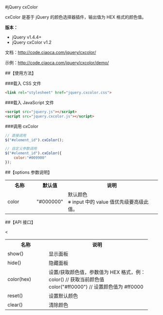 ﻿#jQuery cxColor

cxColor 是基于 jQuery 的颜色选择器插件，输出值为 HEX 格式的颜色值。

**版本：**

* jQuery v1.4.4+
* jQuery cxColor v1.2

文档：http://code.ciaoca.com/jquery/cxcolor/

示例：http://code.ciaoca.com/jquery/cxcolor/demo/

##【使用方法】

###载入 CSS 文件
```html
<link rel="stylesheet" href="jquery.cxcolor.css">
```

###载入 JavaScript 文件
```html
<script src="jquery.js"></script> 
<script src="jquery.cxcolor.js"></script>
```

###调用 cxColor
```javascript
// 直接调用
$("#element_id").cxColor();

// 自定义参数调用 
$("#element_id").cxColor({
    color:"#009900"
});
```

##【options 参数说明】

<table>
    <tr>
        <th width="80">名称</th>
        <th width="80">默认值</th>
        <th>说明</th>
    </tr>
    <tr>
        <td>color</td>
        <td>"#000000"</td>
        <td>默认颜色<br>※ input 中的 value 值优先级要高级此值。</td>
    </tr>
</table>

##【API 接口】

<table>
    <tr>
        <th width="120">名称</th>
        <th>说明</th>
    </tr>
    <tr>
        <td>show()</td>
        <td>显示面板</td>
    </tr>
    <tr>
        <td>hide()</td>
        <td>隐藏面板</td>
    </tr>
    <tr>
        <td>color(hex)</td>
        <td>设置/获取颜色值，参数值为 HEX 格式，例：<br>color() // 获取当前颜色值<br>color("#ff0000") // 设置颜色值为 #ff0000</td>
        <<tr>
    <tr>
       <td>reset()</td>
       <td>设置默认颜色</td>
    </tr>
    <tr>
       <td>clear()</td>
       <td>清除颜色</td>
    </tr>
</table>
